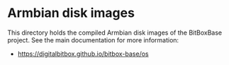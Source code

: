 # Armbian disk images

This directory holds the compiled Armbian disk images of the BitBoxBase project.
See the main documentation for more information:

* <https://digitalbitbox.github.io/bitbox-base/os>
